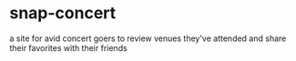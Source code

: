 # snap-concert
a site for avid concert goers to review venues they've attended and share their favorites with their friends
